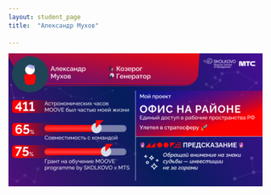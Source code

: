 ```yaml
---
layout: student_page
title:  "Александр Мухов"

---
```

<img class="img-fluid" src="/img/posts/Александр Мухов.png" alt="moove-2">
